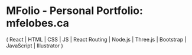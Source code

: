 # MFolio - Personal Portfolio: mfelobes.ca
( React | HTML | CSS | JS | React Routing | Node.js | Three.js | Bootstrap | JavaScript | Illustrator )
